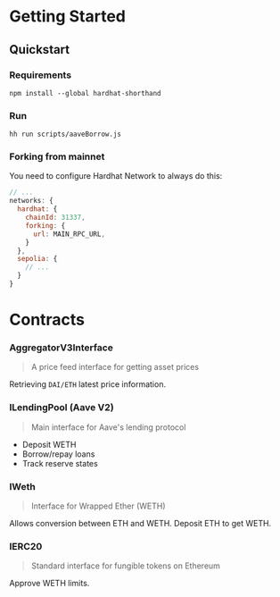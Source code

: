 # Getting Started

## Quickstart

### Requirements

```
npm install --global hardhat-shorthand
```

### Run

```
hh run scripts/aaveBorrow.js
```

### Forking from mainnet

You need to configure Hardhat Network to always do this:

```javascript
// ...
networks: {
  hardhat: {
    chainId: 31337,
    forking: {
      url: MAIN_RPC_URL,
    }
  },
  sepolia: {
    // ...
  }
}
```

# Contracts

### AggregatorV3Interface

> A price feed interface for getting asset prices

Retrieving `DAI/ETH` latest price information.

### ILendingPool (Aave V2)

> Main interface for Aave's lending protocol

- Deposit WETH
- Borrow/repay loans
- Track reserve states

### IWeth

> Interface for Wrapped Ether (WETH)

Allows conversion between ETH and WETH. Deposit ETH to get WETH.

### IERC20

> Standard interface for fungible tokens on Ethereum

Approve WETH limits.
